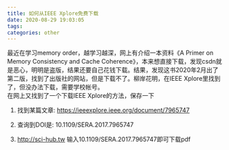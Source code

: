 ```yaml
---
title: 如何从IEEE Xplore免费下载
date: 2020-08-29 19:03:05
tags:
categories: other
---
```

最近在学习memory order，越学习越深，网上有介绍一本资料《A Primer on Memory Consistency and Cache Coherence》，本来想直接下载，发现csdn就是恶心，明明是盗版，结果还要自己花钱下载。结果，发现这书2020年2月出了第二版，找到了出版社的网站，但是下载不了。柳岸花明，在IEEE Xplore里找到了，但没办法下载，需要学校帐号。  
在网上又找到了一个下载IEEE Xplore的方法，保存一下  

1. 找到某篇文章:
https://ieeexplore.ieee.org/document/7965747

2. 查询到DOI是:
10.1109/SERA.2017.7965747  
3. http://sci-hub.tw 
输入10.1109/SERA.2017.7965747即可下载pdf